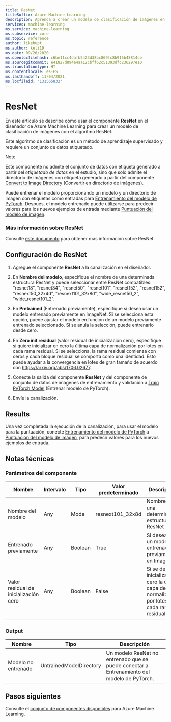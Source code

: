 ```yaml
---
title: ResNet
titleSuffix: Azure Machine Learning
description: Aprenda a crear un modelo de clasificación de imágenes en el diseñador de Azure Machine Learning con el algoritmo ResNet.
services: machine-learning
ms.service: machine-learning
ms.subservice: core
ms.topic: reference
author: likebupt
ms.author: keli19
ms.date: 09/26/2020
ms.openlocfilehash: c6be11cc4dafb5423d38bc869fc8b915b48814ce
ms.sourcegitcommit: e41827d894a4aa12cbff62c51393dfc236297e10
ms.translationtype: HT
ms.contentlocale: es-ES
ms.lasthandoff: 11/04/2021
ms.locfileid: "131565832"
---
```

# <a name="resnet"></a>ResNet

En este artículo se describe cómo usar el componente **ResNet** en el diseñador de Azure Machine Learning para crear un modelo de clasificación de imágenes con el algoritmo ResNet.  

Este algoritmo de clasificación es un método de aprendizaje supervisado y requiere un conjunto de datos etiquetado. 
> [!NOTE]
> Este componente no admite el conjunto de datos con etiqueta generado a partir del *etiquetado de datos* en el estudio, sino que solo admite el directorio de imágenes con etiqueta generado a partir del componente [Convert to Image Directory](convert-to-image-directory.md) (Convertir en directorio de imágenes). 

Puede entrenar el modelo proporcionando un modelo y un directorio de imagen con etiquetas como entradas para [Entrenamiento del modelo de PyTorch](train-pytorch-model.md). Después, el modelo entrenado puede utilizarse para predecir valores para los nuevos ejemplos de entrada mediante [Puntuación del modelo de imagen](score-image-model.md).

### <a name="more-about-resnet"></a>Más información sobre ResNet

Consulte [este documento](https://pytorch.org/vision/stable/models.html#torchvision.models.resnext101_32x8d) para obtener más información sobre ResNet.

## <a name="how-to-configure-resnet"></a>Configuración de ResNet

1.  Agregue el componente **ResNet** a la canalización en el diseñador.  

2.  En **Nombre del modelo**, especifique el nombre de una determinada estructura ResNet y puede seleccionar entre ResNet compatibles: "resnet18", "resnet34", "resnet50", "resnet101", "resnet152", "resnet152", "resnext50\_32x4d", "resnext101\_32x8d", "wide_resnet50\_2", "wide_resnet101\_2".

3.  En **Pretrained** (Entrenado previamente), especifique si desea usar un modelo entrenado previamente en ImageNet. Si se selecciona esta opción, puede ajustar el modelo en función de un modelo previamente entrenado seleccionado. Si se anula la selección, puede entrenarlo desde cero.

4.  En **Zero init residual** (valor residual de inicialización cero), especifique si quiere inicializar en cero la última capa de normalización por lotes en cada rama residual. Si se selecciona, la rama residual comienza con ceros y cada bloque residual se comporta como una identidad. Esto puede ayudar a la convergencia en lotes de gran tamaño de acuerdo con https://arxiv.org/abs/1706.02677.

5.  Conecte la salida del componente **ResNet** y del componente de conjunto de datos de imágenes de entrenamiento y validación a [Train PyTorch Model](train-pytorch-model.md) (Entrenar modelo de PyTorch). 

6.  Envíe la canalización.

## <a name="results"></a>Results

Una vez completada la ejecución de la canalización, para usar el modelo para la puntuación, conecte [Entrenamiento del modelo de PyTorch](train-pytorch-model.md) a [Puntuación del modelo de imagen](score-image-model.md), para predecir valores para los nuevos ejemplos de entrada.

## <a name="technical-notes"></a>Notas técnicas  

###  <a name="component-parameters"></a>Parámetros del componente  

| Nombre       | Intervalo | Tipo    | Valor predeterminado           | Descripción                              |
| ---------- | ----- | ------- | ----------------- | ---------------------------------------- |
| Nombre del modelo | Any   | Mode    | resnext101\_32x8d | Nombre de una determinada estructura ResNet       |
| Entrenado previamente | Any   | Boolean | True              | Si desea usar un modelo entrenado previamente en ImageNet |
| Valor residual de inicialización cero | Any | Boolean | False | Si se debe inicializar en cero la última capa de normalización por lotes en cada rama residual |
|            |       |         |                   |                                          |

###  <a name="output"></a>Output  

| Nombre            | Tipo                    | Descripción                              |
| --------------- | ----------------------- | ---------------------------------------- |
| Modelo no entrenado | UntrainedModelDirectory | Un modelo ResNet no entrenado que se puede conectar a Entrenamiento del modelo de PyTorch. |

## <a name="next-steps"></a>Pasos siguientes

Consulte el [conjunto de componentes disponibles](component-reference.md) para Azure Machine Learning. 